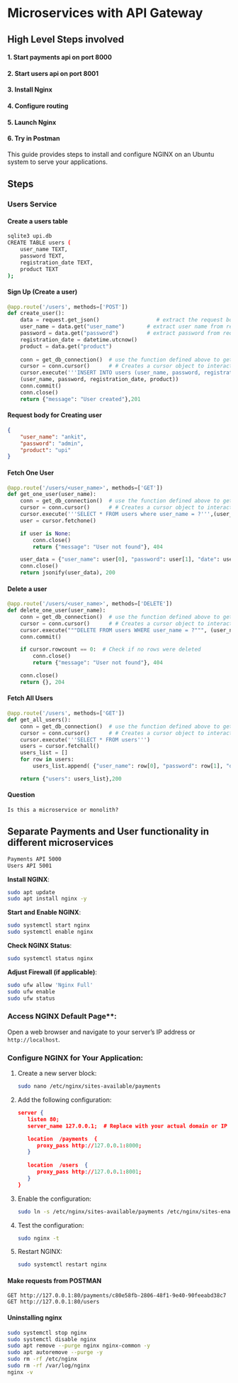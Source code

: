 # Microservices with API Gateway
## High Level Steps involved
#### 1. Start payments api on port 8000
#### 2. Start users api on port 8001
#### 3. Install Nginx
#### 4. Configure routing
#### 5. Launch Nginx
#### 6. Try in Postman

This guide provides steps to install and configure NGINX on an Ubuntu system to serve your applications.

## Steps
### Users Service
#### Create a users table
```bash
sqlite3 upi.db
CREATE TABLE users (
    user_name TEXT,
    password TEXT,
    registration_date TEXT,
    product TEXT
);
```
#### Sign Up (Create a user)
```python
@app.route('/users', methods=['POST'])
def create_user():
	data = request.get_json()				   # extract the request body and store it in variable "data"
	user_name = data.get("user_name")		# extract user name from request body
	password = data.get("password")			# extract password from request body
	registration_date = datetime.utcnow()
	product = data.get("product")
	
	conn = get_db_connection()	# use the function defined above to get a connection to DB
	cursor = conn.cursor()		# # Creates a cursor object to interact with the database.
	cursor.execute('''INSERT INTO users (user_name, password, registration_date, product) VALUES (?, ?, ?,?)''',
	(user_name, password, registration_date, product))
	conn.commit()
	conn.close()
	return {"message": "User created"},201
```
#### Request body for Creating user
```json
{
    "user_name": "ankit",
    "password": "admin",
    "product": "upi"
}
```

#### Fetch One User
```python
@app.route('/users/<user_name>', methods=['GET'])
def get_one_user(user_name):
	conn = get_db_connection()	# use the function defined above to get a connection to DB
	cursor = conn.cursor()		# # Creates a cursor object to interact with the database.
	cursor.execute('''SELECT * FROM users where user_name = ?''',(user_name,))
	user = cursor.fetchone()

	if user is None:
		conn.close()
		return {"message": "User not found"}, 404

	user_data = {"user_name": user[0], "password": user[1], "date": user[2], "product": user[3]}
	conn.close()
	return jsonify(user_data), 200
```

#### Delete a user
```python
@app.route('/users/<user_name>', methods=['DELETE'])
def delete_one_user(user_name):
	conn = get_db_connection()	# use the function defined above to get a connection to DB
	cursor = conn.cursor()		# # Creates a cursor object to interact with the database.
	cursor.execute("""DELETE FROM users WHERE user_name = ?""", (user_name,))
	conn.commit()

	if cursor.rowcount == 0:  # Check if no rows were deleted
		conn.close()
		return {"message": "User not found"}, 404

	conn.close()
	return {}, 204
```

#### Fetch All Users
```python
@app.route('/users', methods=['GET'])
def get_all_users():
	conn = get_db_connection()	# use the function defined above to get a connection to DB
	cursor = conn.cursor()		# # Creates a cursor object to interact with the database.
	cursor.execute('''SELECT * FROM users''')
	users = cursor.fetchall()
	users_list = []
	for row in users:
		users_list.append( {"user_name": row[0], "password": row[1], "date": row[2], "product": row[3]})

	return {"users": users_list},200
```


#### Question
```http
Is this a microservice or monolith?
```

## Separate Payments and User functionality in different microservices
```bash
Payments API 5000
Users API 5001
```


**Install NGINX**:
   ```bash
   sudo apt update
   sudo apt install nginx -y
   ```
**Start and Enable NGINX**:
   ```bash
   sudo systemctl start nginx
   sudo systemctl enable nginx
   ```

**Check NGINX Status**:
   ```bash
   sudo systemctl status nginx
   ```
**Adjust Firewall (if applicable)**:
   ```bash
   sudo ufw allow 'Nginx Full'
   sudo ufw enable
   sudo ufw status
   ```

   
### Access NGINX Default Page**:
   Open a web browser and navigate to your server’s IP address or `http://localhost`.

### Configure NGINX for Your Application:
   1. Create a new server block:
      ```bash
      sudo nano /etc/nginx/sites-available/payments
      ```
   3. Add the following configuration:
      ```json
      server {
         listen 80;
         server_name 127.0.0.1;  # Replace with your actual domain or IP
      
         location  /payments  {
            proxy_pass http://127.0.0.1:8000;
         }
         
         location  /users  {
            proxy_pass http://127.0.0.1:8001;
         }
      }
      ```
   4. Enable the configuration:
      ```bash
      sudo ln -s /etc/nginx/sites-available/payments /etc/nginx/sites-enabled/
      ```
   5. Test the configuration:
      ```bash
      sudo nginx -t
      ```
   7. Restart NGINX:
      ```bash
      sudo systemctl restart nginx
      ```

#### Make requests from POSTMAN
```url
GET http://127.0.0.1:80/payments/c80e58fb-2806-48f1-9e40-90feeabd38c7
GET http://127.0.0.1:80/users
```


#### Uninstalling nginx
```bash
sudo systemctl stop nginx
sudo systemctl disable nginx
sudo apt remove --purge nginx nginx-common -y
sudo apt autoremove --purge -y
sudo rm -rf /etc/nginx
sudo rm -rf /var/log/nginx
nginx -v
```
